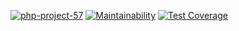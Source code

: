 [![php-project-57](https://github.com/TolIkUshkevich/php-project-57/actions/workflows/php-project-57.yml/badge.svg)](https://github.com/TolIkUshkevich/php-project-57/actions/workflows/php-project-57.yml)
[![Maintainability](https://api.codeclimate.com/v1/badges/dc67ae2dbb4aa7633c2a/maintainability)](https://codeclimate.com/github/TolIkUshkevich/php-project-57/maintainability)
[![Test Coverage](https://api.codeclimate.com/v1/badges/dc67ae2dbb4aa7633c2a/test_coverage)](https://codeclimate.com/github/TolIkUshkevich/php-project-57/test_coverage)